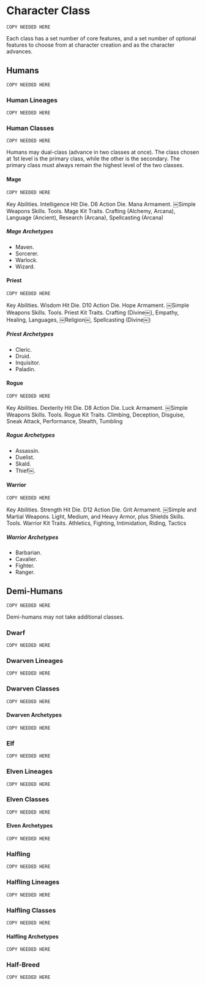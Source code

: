# Character Class

`COPY NEEDED HERE`

Each class has a set number of core features, and a set number of optional features to choose from at character creation and as the character advances.

## Humans

`COPY NEEDED HERE`

### Human Lineages

`COPY NEEDED HERE`

### Human Classes

`COPY NEEDED HERE`

Humans may dual-class (advance in two classes at once). The class chosen at 1st level is the primary class, while the other is the secondary. The primary class must always remain the highest level of the two classes.

#### Mage

`COPY NEEDED HERE`

Key Abilities. Intelligence
Hit Die. D6
Action Die. Mana
Armament. ￼Simple Weapons
Skills. 
Tools. Mage Kit
Traits. Crafting (Alchemy, Arcana), Language (Ancient), Research (Arcana), Spellcasting (Arcana)

##### Mage Archetypes

* Maven. 
* Sorcerer. 
* Warlock. 
* Wizard. 

#### Priest

`COPY NEEDED HERE`

Key Abilities. Wisdom
Hit Die. D10
Action Die. Hope
Armament. ￼Simple Weapons
Skills. 
Tools. Priest Kit
Traits. Crafting (Divine￼), Empathy, Healing, Languages, ￼Religion￼, Spellcasting (Divine￼)

##### Priest Archetypes

* Cleric. 
* Druid. 
* Inquisitor. 
* Paladin. 

#### Rogue

`COPY NEEDED HERE`

Key Abilities. Dexterity
Hit Die. D8
Action Die. Luck
Armament. ￼Simple Weapons
Skills. 
Tools. Rogue Kit
Traits. Climbing, Deception, Disguise, Sneak Attack, Performance, Stealth, Tumbling

##### Rogue Archetypes

* Assassin. 
* Duelist. 
* Skald. 
* Thief￼. 

#### Warrior

`COPY NEEDED HERE`

Key Abilities. Strength
Hit Die. D12
Action Die. Grit
Armament. ￼Simple and Martial Weapons. Light, Medium, and Heavy Armor, plus Shields
Skills. 
Tools. Warrior Kit
Traits. Athletics, Fighting, Intimidation, Riding, Tactics

##### Warrior Archetypes

* Barbarian. 
* Cavalier. 
* Fighter. 
* Ranger. 

## Demi-Humans

`COPY NEEDED HERE`

Demi-humans may not take additional classes.

### Dwarf

`COPY NEEDED HERE`

### Dwarven Lineages

`COPY NEEDED HERE`

### Dwarven Classes

`COPY NEEDED HERE`

#### Dwarven Archetypes

`COPY NEEDED HERE`

### Elf

`COPY NEEDED HERE`

### Elven Lineages

`COPY NEEDED HERE`

### Elven Classes

`COPY NEEDED HERE`

#### Elven Archetypes

`COPY NEEDED HERE`

### Halfling

`COPY NEEDED HERE`

### Halfling Lineages

`COPY NEEDED HERE`

### Halfling Classes

`COPY NEEDED HERE`

#### Halfling Archetypes

`COPY NEEDED HERE`

### Half-Breed

`COPY NEEDED HERE`
